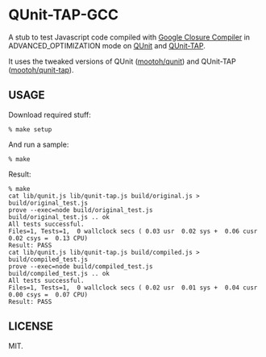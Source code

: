 QUnit-TAP-GCC
=============

A stub to test Javascript code compiled with [Google Closure Compiler](https://developers.google.com/closure/compiler/) in ADVANCED\_OPTIMIZATION mode on [QUnit](https://github.com/jquery/qunit) and [QUnit-TAP](https://github.com/twada/qunit-tap).

It uses the tweaked versions of QUnit ([mootoh/qunit](https://github.com/mootoh/qunit)) and QUnit-TAP ([mootoh/qunit-tap](https://github.com/mootoh/qunit-tap)).

USAGE
-------------

Download required stuff:

    % make setup

And run a sample:

    % make

Result:

    % make
    cat lib/qunit.js lib/qunit-tap.js build/original.js > build/original_test.js
    prove --exec=node build/original_test.js
    build/original_test.js .. ok
    All tests successful.
    Files=1, Tests=1,  0 wallclock secs ( 0.03 usr  0.02 sys +  0.06 cusr  0.02 csys =  0.13 CPU)
    Result: PASS
    cat lib/qunit.js lib/qunit-tap.js build/compiled.js > build/compiled_test.js
    prove --exec=node build/compiled_test.js
    build/compiled_test.js .. ok
    All tests successful.
    Files=1, Tests=1,  0 wallclock secs ( 0.02 usr  0.01 sys +  0.04 cusr  0.00 csys =  0.07 CPU)
    Result: PASS

LICENSE
-------------
MIT.
